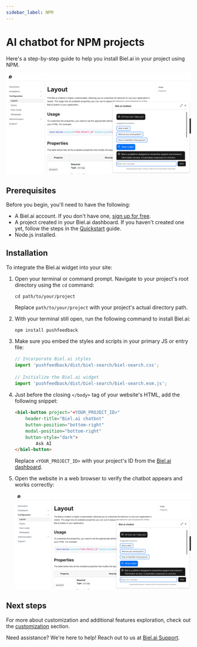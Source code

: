 ```yaml
---
sidebar_label: NPM
---
```


# AI chatbot for NPM projects

Here's a step-by-step guide to help you install Biel.ai in your project using NPM.

![Feedback wiget for docs screenshot](./images/biel-widget-docs.png)

## Prerequisites

Before you begin, you'll need to have the following:

- A Biel.ai account. If you don't have one, [sign up for free](https://app.biel.ai/accounts/signup/).
- A project created in your Biel.ai dashboard. If you haven't created one yet, follow the steps in the [Quickstart](../quickstart.md#2-create-a-project) guide.
- Node.js installed.


## Installation

To integrate the Biel.ai widget into your site:

1. Open your terminal or command prompt. Navigate to your project's root directory using the `cd` command:

    ```console
    cd path/to/your/project
    ```
    
    Replace `path/to/your/project` with your project's actual directory path.

2. With your terminal still open, run the following command to install Biel.ai:

    ```console
    npm install pushfeedback
    ```

3. Make sure you embed the styles and scripts in your primary JS or entry file:

    ```js
    // Incorporate Biel.ai styles
    import 'pushfeedback/dist/biel-search/biel-search.css';

    // Initialize the Biel.ai widget
    import 'pushfeedback/dist/biel-search/biel-search.esm.js';
    ```

4. Just before the closing `</body>` tag of your website's HTML, add the following snippet:

    ```html
    <biel-button project="<YOUR_PROJECT_ID>" 
        header-title="Biel.ai chatbot"
        button-position="bottom-right"
        modal-position="bottom-right"
        button-style="dark">
            Ask AI
    </biel-button>
    ```

    Replace `<YOUR_PROJECT_ID>` with your project's ID from the [Biel.ai dashboard](../quickstart.md#2-create-a-project).

1. Open the website in a web browser to verify the chatbot appears and works correctly:

    ![Feedback wiget for docs screenshot](./images/biel-widget-docs.png)

## Next steps

For more about customization and additional features exploration, check out the [customization](/category/customization) section.

Need assistance? We're here to help! Reach out to us at [Biel.ai Support](https://biel.ai/contact).